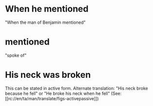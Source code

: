 # When he mentioned

"When the man of Benjamin mentioned"

# mentioned

"spoke of"

# His neck was broken

This can be stated in active form. Alternate translation: "His neck broke because he fell" or "He broke his neck when he fell" (See: [[rc://en/ta/man/translate/figs-activepassive]])

